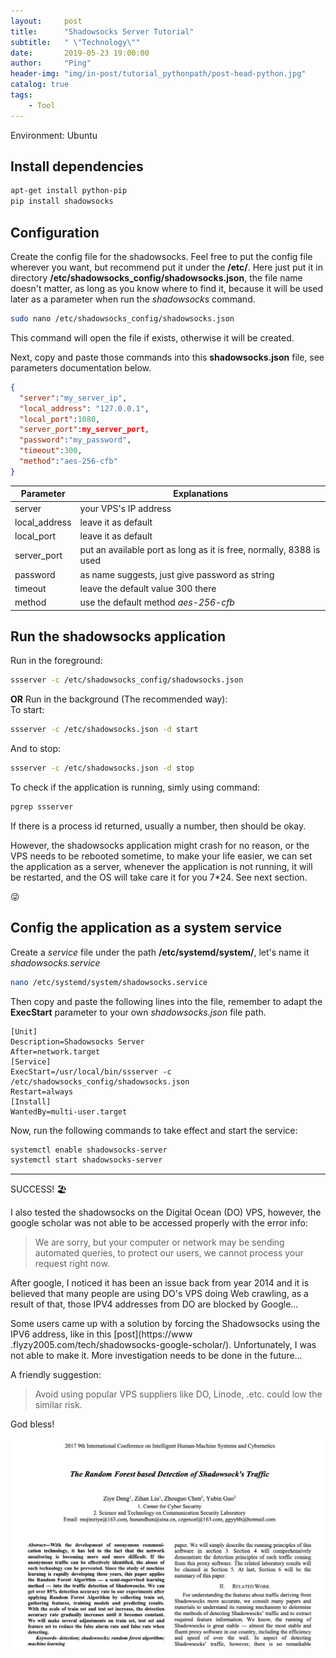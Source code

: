 ```yaml
---
layout:     post
title:      "Shadowsocks Server Tutorial"
subtitle:   " \"Technology\""
date:       2019-05-23 19:00:00
author:     "Ping"
header-img: "img/in-post/tutorial_pythonpath/post-head-python.jpg"
catalog: true
tags:
    - Tool
---
```

Environment: Ubuntu

## Install dependencies

```bash
apt-get install python-pip
pip install shadowsocks
```


## Configuration

Create the config file for the shadowsocks. 
Feel free to put the config file wherever you want, but recommend put it under the **/etc/**. 
Here just put it in directory **/etc/shadowsocks_config/shadowsocks.json**, the file name doesn't matter, as long as 
you know where to find it, because it will be used later as a parameter when run the *shadowsocks* command.   
```bash
sudo nano /etc/shadowsocks_config/shadowsocks.json  
```

This command will open the file if exists, otherwise it will be created.

Next, copy and paste those commands into this **shadowsocks.json** file, see parameters documentation below.
```json
{
  "server":"my_server_ip", 
  "local_address": "127.0.0.1",
  "local_port":1080,
  "server_port":my_server_port,
  "password":"my_password",
  "timeout":300,
  "method":"aes-256-cfb"
}
```

| Parameter | Explanations |
|----------|-------------|
| server | your VPS's IP address |
| local_address | leave it as default |
| local_port  |  leave it as default |
| server_port |  put an available port as long as it is free, normally, 8388 is used |
| password  | as name suggests, just give password as string |
| timeout  | leave the default value 300 there |
| method  | use the default method *aes-256-cfb* |

## Run the shadowsocks application

Run in the foreground:
```bash
ssserver -c /etc/shadowsocks_config/shadowsocks.json
```

**OR** Run in the background (The recommended way):   
To start:
```bash
ssserver -c /etc/shadowsocks.json -d start
```

And to stop:
```bash
ssserver -c /etc/shadowsocks.json -d stop
```

To check if the application is running, simly using command:
```bash
pgrep ssserver
```


If there is a process id returned, usually a number, then should be okay.

However, the shadowsocks application might crash for no reason, or the VPS needs to be rebooted
sometime, to make your life easier, we can set the application as a server, 
whenever the application is not running, it will be restarted, and the OS will take care it for you 7*24. 
See next section. 

:stuck_out_tongue_winking_eye:
 
## Config the application as a system service

Create a *service* file under the path **/etc/systemd/system/**, let's name it *shadowsocks.service*
```bash
nano /etc/systemd/system/shadowsocks.service
```

Then copy and paste the following lines into the file, remember to adapt the **ExecStart** parameter to your own 
*shadowsocks.json* file path.
```editorconfig
[Unit]
Description=Shadowsocks Server
After=network.target
[Service]
ExecStart=/usr/local/bin/ssserver -c /etc/shadowsocks_config/shadowsocks.json
Restart=always
[Install]
WantedBy=multi-user.target
```
Now, run the following commands to take effect and start the service:

```bash
systemctl enable shadowsocks-server
systemctl start shadowsocks-server
```

------------------------------------
SUCCESS!
:beach_umbrella:

I also tested the shadowsocks on the Digital Ocean (DO) VPS, however, the google scholar was not able to be accessed 
properly with the error info:   

> We are sorry, but your computer or network may be sending automated queries, to protect our users, we 
cannot process your request right now.

After google, I noticed it has been an issue back from year 2014 and it is believed that many people are 
using DO's VPS doing 
Web crawling, as a result of that, those IPV4 addresses from DO are blocked by Google...

Some users came up with a solution by forcing the Shadowsocks using the IPV6 address, like in this [post](https://www
.flyzy2005.com/tech/shadowsocks-google-scholar/).
Unfortunately, I was not able to make it. More investigation needs to be done in the future...

A friendly suggestion:    
> Avoid using popular VPS suppliers like DO, Linode, .etc. could low the similar risk.

God bless!

![pattern_recognition](/img/in-post/shadowsocks/pattern.jpg)
